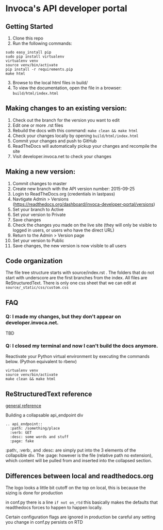 # Invoca's API developer portal

## Getting Started
1. Clone this repo
2. Run the following commands:
```
sudo easy_install pip
sudo pip install virtualenv
virtualenv venv
source venv/bin/activate
pip install -r requirements.pip
make html
```
3. Browse to the local html files in build/
4. To view the documentation, open the file in a browser:
`build/html/index.html`

## Making changes to an existing version:
1. Check out the branch for the version you want to edit
2. Edit one or more .rst files
3. Rebuild the docs with this command:
`make clean && make html`
4. Check your changes locally by opening `build/html/index.html`
5. Commit your changes and push to GitHub
6. ReadTheDocs will automatically pickup your changes and recompile the site
7. Visit developer.invoca.net to check your changes


## Making a new version:

1. Commit changes to master
2. Create new branch with the API version number: 2015-09-25
3. Login to ReadTheDocs.org (credentials in lastpass)
4. Navtigate Admin > Versions (https://readthedocs.org/dashboard/invoca-developer-portal/versions)
5. Set your branch to Active
6. Set your version to Private
7. Save changes
8. Check the changes you made on the live site (they will only be visible to logged in users, or users who have the direct URL)
9. Return to the Admin > Version page
10. Set your version to Public
11. Save changes, the new version is now visible to all users

## Code organization
The file tree structure starts with source/index.rst . The folders that do not start with underscore are the first branches from the index. All files are ReStructuredText. There is only one css sheet that we can edit at `source/_static/css/custom.css`

## FAQ
### Q: I made my changes, but they don't appear on developer.invoca.net.
TBD

### Q: I closed my terminal and now I can't build the docs anymore.
Reactivate your Python virtual environment by executing the commands below. (Python equivalent to rbenv)
```
virtualenv venv
source venv/bin/activate
make clean && make html
```
## ReStructuredText reference

[general reference](http://rest-sphinx-memo.readthedocs.org/en/latest/ReST.html)

Building a collapsable api_endpoint div


```
.. api_endpoint::
  :path: /something/place
  :verb: GET
  :desc: some words and stuff
  :page: fake

```

:path:, :verb:, and :desc: are simply put into the 3 elements of the collapsible div.  The :page: however is the file (relative path no extension),
which content will be pulled from and inserted into the collapsed section.


## Differences between local and readthedocs.org

The logo looks a little bit cutoff on the top on local, this is because the sizing is done for production

in conf.py there is a line `if not on_rtd` this basically makes the defaults that readthedocs forces to happen to happen locally.

Certain configuration flags are ignored in production be careful any setting you change in conf.py persists on RTD
